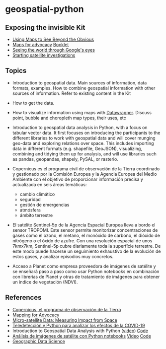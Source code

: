 # geospatial-python

## Exposing the invisible Kit

- [Using Maps to See Beyond the Obvious](https://kit.exposingtheinvisible.org/en/how/maps.html)
- [Maps for advocacy](https://exposingtheinvisible.org/resources/maps-advocacy) [Booklet](https://www.civicspace.eu/upload/library/maps-for-advocacy-5d628d1228e69.pdf)
- [Seeing the world through Google's eyes](https://exposingtheinvisible.org/resources/seeing-the-world-through-googles)
- [Starting satellite investigations](https://exposingtheinvisible.org/resources/obtaining-evidence/starting-satellite-investigations)

## Topics

* Introduction to geospatial data. Main sources of information, data formats, examples. How to combine geospatial information with other sources of information. Refer to existing content in the Kit

* How to get the data. 

* How to visualize information using maps with [Datawrapper](https://www.datawrapper.de/maps/). Discuss point, bubble and choropleth map types, their uses, etc




* Introduction to geospatial data analysis in Python, with a focus on tabular vector data. It first focuses on introducing the participants to the different libraries to work with geospatial data and will cover munging geo-data and exploring relations over space. This includes importing data in different formats (e.g. shapefile, GeoJSON), visualizing, combining and tidying them up for analysis, and will use libraries such as pandas, geopandas, shapely, PySAL, or rasterio. 

* Copernicus es el programa civil de observación de la Tierra coordinado y gestionado por la Comisión Europea y la Agencia Europea del Medio Ambiente con el objetivo de proporcionar información precisa y actualizada en seis áreas temáticas:
  - cambio climático 
  - seguridad 
  - gestión de emergencias 
  - atmósfera
  - ámbito terrestre
  
* El satélite Sentinel-5p de la Agencia Espacial Europea lleva a bordo el sensor TROPOMI. Este sensor permite monitorizar concentraciones de gases como el ozono, el metano, el monóxido de carbono, el dióxido de nitrógeno o el óxido de azufre. Con una resolución espacial de unos 7kmx7km, Sentinel-5p cubre diariamente toda la superfície terrestre. De este modo puede hacerse un seguimiento exhaustivo de la evolución de estos gases, y analizar episodios muy concretos.

* Acceso a Planet como empresa proveedora de imágenes de satélite y se enseñará paso a paso como usar Python notebooks en combinación con librerías de Planet y otras de tratamiento de imágenes para obtener un índice de vegetación (NDVI).

## References
- [Copernicus, el programa de observación de la Tierra](https://www.unigis.es/copernicus-observacion-tierra/)
- [Mapping for Advocacy](https://www.opensocietyfoundations.org/publications/mapping-advocacy)
- [Micro-satellite Data: Measuring Impact from Space](https://www.poverty-action.org/sites/default/files/publications/Goldilocks-Deep-Dive-Micro-satellite-Data-Measuring-Impact-from-Space_4.pdf)
- [Teledetección y Python para analizar los efectos de la COVID-19](https://www.unigis.es/teledeteccion-y-python-para-analizar-los-efectos-de-la-covid-19/)
- Introduction to Geospatial Data Analysis with Python ([video](https://www.youtube.com/watch?v=kJXUUO5M4ok&feature=youtu.be)) [Code](https://github.com/geopandas/scipy2018-geospatial-data)
- [Análisis de imágenes de satélite con Python notebooks](https://www.unigis.es/webinar-analisis-de-imagenes-de-satelite-con-python-notebooks/) [Video](https://vimeo.com/427998599) [Code](https://github.com/ramiroaznar/ndvi-analysis)
- [Geographic Data Science](http://darribas.org/gds19/)
 
